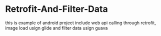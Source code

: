 # Retrofit-And-Filter-Data
this is example of android project include web api calling through retrofit, image load usign glide and filter data usign guava
